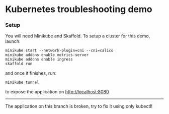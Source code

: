 # Kubernetes troubleshooting demo

### Setup
You will need Minikube and Skaffold. To setup a cluster for this demo, launch:

```shell
minikube start --network-plugin=cni --cni=calico
minikube addons enable metrics-server
minikube addons enable ingress
skaffold run
```

and once it finishes, run:
```shell
minikube tunnel
```
to expose the application on [http://localhost:8080](http://localhost:8080)

---

The application on this branch is broken, try to fix it using only kubectl!
